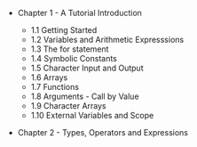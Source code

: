 - Chapter 1 - A Tutorial Introduction
    - 1.1 Getting Started
    - 1.2 Variables and Arithmetic Expresssions
    - 1.3 The for statement
    - 1.4 Symbolic Constants
    - 1.5 Character Input and Output
    - 1.6 Arrays
    - 1.7 Functions
    - 1.8 Arguments - Call by Value
    - 1.9 Character Arrays
    - 1.10 External Variables and Scope

- Chapter 2 - Types, Operators and Expressions
